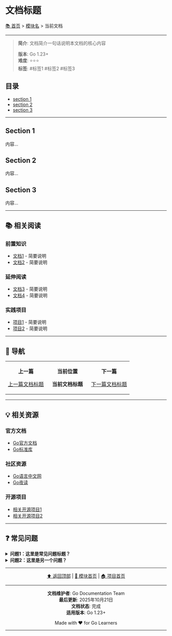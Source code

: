 # 文档标题

<!-- ===========================================
     导航组件模板 - 请根据实际情况调整路径
     =========================================== -->

<!-- 面包屑导航 -->
[📚 首页](../README.md) > [模块名](./README.md) > 当前文档

---

> **简介**: 文档简介一句话说明本文档的核心内容
>
> **版本**: Go 1.23+  
> **难度**: ⭐⭐⭐  
> **标签**: #标签1 #标签2 #标签3

## 目录

- [section 1](#section-1)
- [section 2](#section-2)
- [section 3](#section-3)

---

## Section 1

内容...

## Section 2

内容...

## Section 3

内容...

---

## 📚 相关阅读

### 前置知识

- [文档1](./path/to/doc1.md) - 简要说明
- [文档2](./path/to/doc2.md) - 简要说明

### 延伸阅读

- [文档3](./path/to/doc3.md) - 简要说明
- [文档4](./path/to/doc4.md) - 简要说明

### 实践项目

- [项目1](./path/to/project1.md) - 简要说明
- [项目2](./path/to/project2.md) - 简要说明

---

## 🔗 导航

<table>
<tr>
<td align="center" width="33%">

**上一篇**

[上一篇文档标题](./prev-doc.md)

</td>
<td align="center" width="34%">

**当前位置**

**当前文档标题**

</td>
<td align="center" width="33%">

**下一篇**

[下一篇文档标题](./next-doc.md)

</td>
</tr>
</table>

---

## 💡 相关资源

### 官方文档

- [Go官方文档](https://golang.org/doc/)
- [Go标准库](https://pkg.go.dev/std)

### 社区资源

- [Go语言中文网](https://studygolang.com/)
- [Go夜读](https://github.com/developer-learning/night-reading-go)

### 开源项目

- [相关开源项目1](https://github.com/...)
- [相关开源项目2](https://github.com/...)

---

## ❓ 常见问题

<details>
<summary><b>问题1：这里是常见问题标题？</b></summary>

答案内容...

</details>

<details>
<summary><b>问题2：这里是另一个问题？</b></summary>

答案内容...

</details>

---

<div align="center">

[⬆ 返回顶部](#文档标题) | [📖 模块首页](./README.md) | [🏠 项目首页](../README.md)

---

**文档维护者**: Go Documentation Team  
**最后更新**: 2025年10月21日  
**文档状态**: 完成  
**适用版本**: Go 1.23+

Made with ❤️ for Go Learners

</div>

---

<!-- ===========================================
     模板使用说明
     
     1. 面包屑路径
        - 根据文档层级调整 ../ 数量
        - 确保链接指向正确的README
     
     2. 元数据
        - version: 最低支持的Go版本
        - difficulty: ⭐(入门) ⭐⭐(基础) ⭐⭐⭐(中级) ⭐⭐⭐⭐(高级) ⭐⭐⭐⭐⭐(专家)
        - tags: 3-5个关键词标签
     
     3. 相关阅读
        - 前置知识: 需要先了解的内容
        - 延伸阅读: 相关深入内容
        - 实践项目: 配套实战项目
     
     4. 导航表格
        - 同一系列的文档建议添加
        - 非系列文档可以省略
     
     5. 常见问题
        - 使用<details>折叠，不占用过多空间
        - 列出3-5个最常见的问题
     
     6. 底部信息
        - 维护者、更新日期、状态、版本
        - 确保信息准确且及时更新
     
     =========================================== -->

